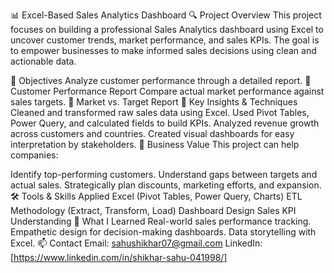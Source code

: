 📊 Excel-Based Sales Analytics Dashboard
🔍 Project Overview
This project focuses on building a professional Sales Analytics dashboard using Excel to uncover customer trends, market performance, and sales KPIs. The goal is to empower businesses to make informed sales decisions using clean and actionable data.

🎯 Objectives
Analyze customer performance through a detailed report. 📄 Customer Performance Report
Compare actual market performance against sales targets. 📄 Market vs. Target Report
📌 Key Insights & Techniques
Cleaned and transformed raw sales data using Excel.
Used Pivot Tables, Power Query, and calculated fields to build KPIs.
Analyzed revenue growth across customers and countries.
Created visual dashboards for easy interpretation by stakeholders.
💼 Business Value
This project can help companies:

Identify top-performing customers.
Understand gaps between targets and actual sales.
Strategically plan discounts, marketing efforts, and expansion.
🛠️ Tools & Skills Applied
Excel (Pivot Tables, Power Query, Charts)
ETL Methodology (Extract, Transform, Load)
Dashboard Design
Sales KPI Understanding
🧠 What I Learned
Real-world sales performance tracking.
Empathetic design for decision-making dashboards.
Data storytelling with Excel.
📫 Contact
Email: sahushikhar07@gmail.com
LinkedIn: [https://www.linkedin.com/in/shikhar-sahu-041998/]
